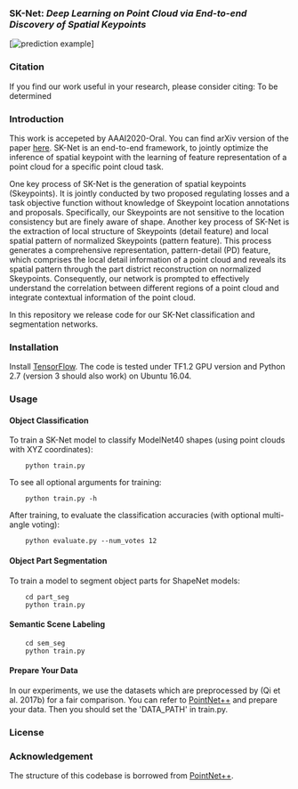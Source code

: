 ### SK-Net: *Deep Learning on Point Cloud via End-to-end Discovery of Spatial Keypoints*

[![prediction example](https://github.com/charlesq34/pointnet2/blob/master/doc/teaser.jpg)]

### Citation
If you find our work useful in your research, please consider citing: To be determined


### Introduction
This work is accepeted by AAAI2020-Oral. You can find arXiv version of the paper <a href="https://arxiv.org/pdf/1706.02413.pdf">here</a>. SK-Net is an end-to-end framework, to jointly optimize the inference of spatial keypoint with the learning of feature representation of a point cloud for a specific point cloud task.

One key process of SK-Net is the generation of spatial keypoints (Skeypoints). It is jointly conducted by two proposed regulating losses and a task objective function without knowledge of Skeypoint location annotations and proposals. Specifically, our Skeypoints are not sensitive to the location consistency but are finely aware of shape. Another key process of SK-Net is the extraction of local structure of Skeypoints (detail feature) and local spatial pattern of normalized Skeypoints (pattern feature). This process generates a comprehensive representation, pattern-detail (PD) feature, which comprises the local detail information of a point cloud and reveals its spatial pattern through the part district reconstruction on normalized Skeypoints. Consequently, our network is prompted to effectively understand the correlation between different regions of a point cloud and integrate contextual information of the point cloud.

In this repository we release code for our SK-Net classification and segmentation networks.

### Installation

Install <a href="https://www.tensorflow.org/install/">TensorFlow</a>. The code is tested under TF1.2 GPU version and Python 2.7 (version 3 should also work) on Ubuntu 16.04. 

### Usage

#### Object Classification

To train a SK-Net model to classify ModelNet40 shapes (using point clouds with XYZ coordinates):

        python train.py

To see all optional arguments for training:

        python train.py -h


After training, to evaluate the classification accuracies (with optional multi-angle voting):

        python evaluate.py --num_votes 12

#### Object Part Segmentation

To train a model to segment object parts for ShapeNet models:

        cd part_seg
        python train.py


#### Semantic Scene Labeling
		cd sem_seg
        python train.py


#### Prepare Your Data
In our experiments, we use the datasets which are preprocessed by (Qi et al. 2017b) for a fair comparison. You can refer to [PointNet++](https://github.com/charlesq34/pointnet2) and prepare your data. Then you should set the 'DATA_PATH' in train.py.

### License

### Acknowledgement
The structure of this codebase is borrowed from [PointNet++](https://github.com/charlesq34/pointnet2).